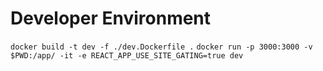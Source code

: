 # Developer Environment
`docker build -t dev -f ./dev.Dockerfile .`
`docker run -p 3000:3000 -v $PWD:/app/ -it -e REACT_APP_USE_SITE_GATING=true dev`
